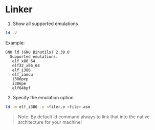 # Linker

1) Show all supported emulations
```bash
ld -V
```
Example:
```
GNU ld (GNU Binutils) 2.39.0
  Supported emulations:
   elf_x86_64
   elf32_x86_64
   elf_i386
   elf_iamcu
   i386pep
   i386pe
   elf64bpf
```

2) Specify the emulation option
```bash
ld -m elf_i386 -o <file>.o <file>.asm
```

> Note: By default ld command always to link that into the native architecture for your machine!
